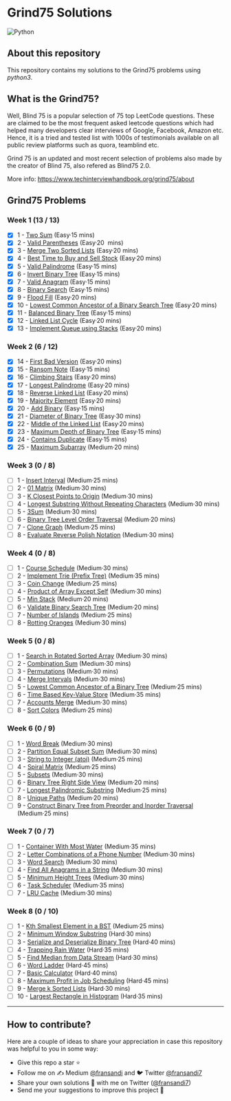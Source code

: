# Grind75 Solutions

![Python](https://img.shields.io/badge/Python-3776AB?style=for-the-badge&logo=python&logoColor=white)

## About this repository

This repository contains my solutions to the Grind75 problems using _python3_.

## What is the Grind75?

Well, Blind 75 is a popular selection of 75 top LeetCode questions. These are claimed to be the most frequent asked leetcode questions which had helped many developers clear interviews of Google, Facebook, Amazon etc. Hence, it is a tried and tested list with 1000s of testimonials available on all public review platforms such as quora, teamblind etc.

Grind 75 is an updated and most recent selection of problems also made by the creator of Blind 75, also refered as Blind75 2.0.

More info: https://www.techinterviewhandbook.org/grind75/about

## Grind75 Problems

### Week 1 (13 / 13)

- [x] 1 - [Two Sum](https://leetcode.com/problems/two-sum) (Easy·15 mins)
- [x] 2 - [Valid Parentheses](https://leetcode.com/problems/valid-parentheses) (Easy·20  mins)
- [x] 3 - [Merge Two Sorted Lists](https://leetcode.com/problems/merge-two-sorted-lists) (Easy·20 mins)
- [x] 4 - [Best Time to Buy and Sell Stock](https://leetcode.com/problems/best-time-to-buy-and-sell-stock) (Easy·20 mins)
- [x] 5 - [Valid Palindrome](https://leetcode.com/problems/valid-palindrome) (Easy·15 mins)
- [x] 6 - [Invert Binary Tree](https://leetcode.com/problems/invert-binary-tree) (Easy·15 mins)
- [x] 7 - [Valid Anagram](https://leetcode.com/problems/valid-anagram) (Easy·15 mins)
- [x] 8 - [Binary Search](https://leetcode.com/problems/binary-search) (Easy·15 mins)
- [x] 9 - [Flood Fill](https://leetcode.com/problems/flood-fill) (Easy·20 mins)
- [x] 10 - [Lowest Common Ancestor of a Binary Search Tree](https://leetcode.com/problems/lowest-common-ancestor-of-a-binary-search-tree) (Easy·20 mins)
- [x] 11 - [Balanced Binary Tree](https://leetcode.com/problems/balanced-binary-tree) (Easy·15 mins)
- [x] 12 - [Linked List Cycle](https://leetcode.com/problems/linked-list-cycle) (Easy·20 mins)
- [x] 13 - [Implement Queue using Stacks](https://leetcode.com/problems/implement-queue-using-stacks) (Easy·20 mins)

### Week 2 (6 / 12)

- [x] 14 - [First Bad Version](https://leetcode.com/problems/first-bad-version) (Easy·20 mins)
- [x] 15 - [Ransom Note](https://leetcode.com/problems/ransom-note) (Easy·15 mins)
- [x] 16 - [Climbing Stairs](https://leetcode.com/problems/climbing-stairs) (Easy·20 mins)
- [x] 17 - [Longest Palindrome](https://leetcode.com/problems/longest-palindrome) (Easy·20 mins)
- [x] 18 - [Reverse Linked List](https://leetcode.com/problems/reverse-linked-list) (Easy·20 mins)
- [x] 19 - [Majority Element](https://leetcode.com/problems/majority-element) (Easy·20 mins)
- [x] 20 - [Add Binary](https://leetcode.com/problems/add-binary) (Easy·15 mins)
- [x] 21 - [Diameter of Binary Tree](https://leetcode.com/problems/diameter-of-binary-tree) (Easy·30 mins)
- [x] 22 - [Middle of the Linked List](https://leetcode.com/problems/middle-of-the-linked-list) (Easy·20 mins)
- [x] 23 - [Maximum Depth of Binary Tree](https://leetcode.com/problems/maximum-depth-of-binary-tree) (Easy·15 mins)
- [x] 24 - [Contains Duplicate](https://leetcode.com/problems/contains-duplicate) (Easy·15 mins)
- [x] 25 - [Maximum Subarray](https://leetcode.com/problems/maximum-subarray) (Medium·20 mins)

### Week 3 (0 / 8)

- [ ] 1 - [Insert Interval](https://leetcode.com/problems/insert-interval) (Medium·25 mins)
- [ ] 2 - [01 Matrix](https://leetcode.com/problems/01-matrix) (Medium·30 mins)
- [ ] 3 - [K Closest Points to Origin](https://leetcode.com/problems/k-closest-points-to-origin) (Medium·30 mins)
- [ ] 4 - [Longest Substring Without Repeating Characters](https://leetcode.com/problems/longest-substring-without-repeating-characters) (Medium·30 mins)
- [ ] 5 - [3Sum](https://leetcode.com/problems/3sum) (Medium·30 mins)
- [ ] 6 - [Binary Tree Level Order Traversal](https://leetcode.com/problems/binary-tree-level-order-traversal) (Medium·20 mins)
- [ ] 7 - [Clone Graph](https://leetcode.com/problems/clone-graph) (Medium·25 mins)
- [ ] 8 - [Evaluate Reverse Polish Notation](https://leetcode.com/problems/evaluate-reverse-polish-notation) (Medium·30 mins)

### Week 4 (0 / 8)

- [ ] 1 - [Course Schedule](https://leetcode.com/problems/course-schedule) (Medium·30 mins)
- [ ] 2 - [Implement Trie (Prefix Tree)](https://leetcode.com/problems/implement-trie-prefix-tree) (Medium·35 mins)
- [ ] 3 - [Coin Change](https://leetcode.com/problems/coin-change) (Medium·25 mins)
- [ ] 4 - [Product of Array Except Self](https://leetcode.com/problems/product-of-array-except-self) (Medium·30 mins)
- [ ] 5 - [Min Stack](https://leetcode.com/problems/min-stack) (Medium·20 mins)
- [ ] 6 - [Validate Binary Search Tree](https://leetcode.com/problems/validate-binary-search-tree) (Medium·20 mins)
- [ ] 7 - [Number of Islands](https://leetcode.com/problems/number-of-islands) (Medium·25 mins)
- [ ] 8 - [Rotting Oranges](https://leetcode.com/problems/rotting-oranges) (Medium·30 mins)

### Week 5 (0 / 8)

- [ ] 1 - [Search in Rotated Sorted Array](https://leetcode.com/problems/search-in-rotated-sorted-array) (Medium·30 mins)
- [ ] 2 - [Combination Sum](https://leetcode.com/problems/combination-sum) (Medium·30 mins)
- [ ] 3 - [Permutations](https://leetcode.com/problems/permutations) (Medium·30 mins)
- [ ] 4 - [Merge Intervals](https://leetcode.com/problems/merge-intervals) (Medium·30 mins)
- [ ] 5 - [Lowest Common Ancestor of a Binary Tree](https://leetcode.com/problems/lowest-common-ancestor-of-a-binary-tree) (Medium·25 mins)
- [ ] 6 - [Time Based Key-Value Store](https://leetcode.com/problems/time-based-key-value-store) (Medium·35 mins)
- [ ] 7 - [Accounts Merge](https://leetcode.com/problems/accounts-merge) (Medium·30 mins)
- [ ] 8 - [Sort Colors](https://leetcode.com/problems/sort-colors) (Medium·25 mins)

### Week 6 (0 / 9)

- [ ] 1 - [Word Break](https://leetcode.com/problems/word-break) (Medium·30 mins)
- [ ] 2 - [Partition Equal Subset Sum](https://leetcode.com/problems/partition-equal-subset-sum) (Medium·30 mins)
- [ ] 3 - [String to Integer (atoi)](https://leetcode.com/problems/string-to-integer-atoi) (Medium·25 mins)
- [ ] 4 - [Spiral Matrix](https://leetcode.com/problems/spiral-matrix) (Medium·25 mins)
- [ ] 5 - [Subsets](https://leetcode.com/problems/subsets) (Medium·30 mins)
- [ ] 6 - [Binary Tree Right Side View](https://leetcode.com/problems/binary-tree-right-side-view) (Medium·20 mins)
- [ ] 7 - [Longest Palindromic Substring](https://leetcode.com/problems/longest-palindromic-substring) (Medium·25 mins)
- [ ] 8 - [Unique Paths](https://leetcode.com/problems/unique-paths) (Medium·20 mins)
- [ ] 9 - [Construct Binary Tree from Preorder and Inorder Traversal](https://leetcode.com/problems/construct-binary-tree-from-preorder-and-inorder-traversal) (Medium·25 mins)

### Week 7 (0 / 7)

- [ ] 1 - [Container With Most Water](https://leetcode.com/problems/container-with-most-water) (Medium·35 mins)
- [ ] 2 - [Letter Combinations of a Phone Number](https://leetcode.com/problems/letter-combinations-of-a-phone-number) (Medium·30 mins)
- [ ] 3 - [Word Search](https://leetcode.com/problems/word-search) (Medium·30 mins)
- [ ] 4 - [Find All Anagrams in a String](https://leetcode.com/problems/find-all-anagrams-in-a-string) (Medium·30 mins)
- [ ] 5 - [Minimum Height Trees](https://leetcode.com/problems/minimum-height-trees) (Medium·30 mins)
- [ ] 6 - [Task Scheduler](https://leetcode.com/problems/task-scheduler) (Medium·35 mins)
- [ ] 7 - [LRU Cache](https://leetcode.com/problems/lru-cache) (Medium·30 mins)

### Week 8 (0 / 10)

- [ ] 1 - [Kth Smallest Element in a BST](https://leetcode.com/problems/kth-smallest-element-in-a-bst) (Medium·25 mins)
- [ ] 2 - [Minimum Window Substring](https://leetcode.com/problems/minimum-window-substring) (Hard·30 mins)
- [ ] 3 - [Serialize and Deserialize Binary Tree](https://leetcode.com/problems/serialize-and-deserialize-binary-tree) (Hard·40 mins)
- [ ] 4 - [Trapping Rain Water](https://leetcode.com/problems/trapping-rain-water) (Hard·35 mins)
- [ ] 5 - [Find Median from Data Stream](https://leetcode.com/problems/find-median-from-data-stream) (Hard·30 mins)
- [ ] 6 - [Word Ladder](https://leetcode.com/problems/word-ladder) (Hard·45 mins)
- [ ] 7 - [Basic Calculator](https://leetcode.com/problems/basic-calculator) (Hard·40 mins)
- [ ] 8 - [Maximum Profit in Job Scheduling](https://leetcode.com/problems/maximum-profit-in-job-scheduling) (Hard·45 mins)
- [ ] 9 - [Merge k Sorted Lists](https://leetcode.com/problems/merge-k-sorted-lists) (Hard·30 mins)
- [ ] 10 - [Largest Rectangle in Histogram](https://leetcode.com/problems/largest-rectangle-in-histogram) (Hard·35 mins)

---

## How to contribute?

Here are a couple of ideas to share your appreciation in case this repository was helpful to you in some way:

- Give this repo a star ⭐
- Follow me on ✍️ Medium [@fransandi](https://medium.com/@fransandi) and 🐦 Twitter [@fransandi7](https://twitter.com/fransandi7)
- Share your own solutions 💬 with me on Twitter ([@fransandi7](https://twitter.com/fransandi7))
- Send me your suggestions to improve this project 🚀
